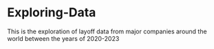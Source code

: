 # Exploring-Data
This is the exploration of layoff data from major companies around the world between the years of 2020-2023
